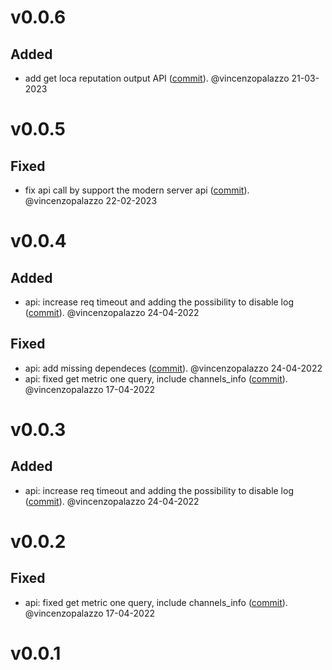 # v0.0.6

## Added
- add get loca reputation output API ([commit](https://github.com/LNOpenMetrics/py-lnmetrics.api/commit/20ca10460060ea8248afe47070f7ac1f9a4948b2)). @vincenzopalazzo 21-03-2023


# v0.0.5

## Fixed
- fix api call by support the modern server api ([commit](https://github.com/LNOpenMetrics/py-lnmetrics.api/commit/d3a285334d6a903a0da6fcb816b0664d1942243b)). @vincenzopalazzo 22-02-2023


# v0.0.4

## Added
- api: increase req timeout and adding the possibility to disable log ([commit](https://github.com/LNOpenMetrics/py-lnmetrics.api/commit/c63b467950e9217a7036d87b1b6ad40237c9694b)). @vincenzopalazzo 24-04-2022

## Fixed
- api: add missing dependeces ([commit](https://github.com/LNOpenMetrics/py-lnmetrics.api/commit/6cd0d4e4a98872441863c59b78d2186899a6c3ac)). @vincenzopalazzo 24-04-2022
- api: fixed get metric one query, include channels_info ([commit](https://github.com/LNOpenMetrics/py-lnmetrics.api/commit/974dcba611a610607d3f0445940b73e24d9c5f40)). @vincenzopalazzo 17-04-2022


# v0.0.3

## Added
- api: increase req timeout and adding the possibility to disable log ([commit](https://github.com/LNOpenMetrics/py-lnmetrics.api/commit/c63b467950e9217a7036d87b1b6ad40237c9694b)). @vincenzopalazzo 24-04-2022


# v0.0.2

## Fixed
- api: fixed get metric one query, include channels_info ([commit](https://github.com/LNOpenMetrics/py-lnmetrics.api/commit/974dcba611a610607d3f0445940b73e24d9c5f40)). @vincenzopalazzo 17-04-2022


# v0.0.1
